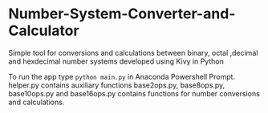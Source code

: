 # Number-System-Converter-and-Calculator
Simple tool for conversions and calculations between binary, octal ,decimal and hexdecimal number systems developed using Kivy in Python

To run the app type ```python main.py``` in Anaconda Powershell Prompt.
helper.py contains auxiliary functions
base2ops.py, base8ops.py, base10ops.py and base16ops.py contains functions for number conversions and calculations.
